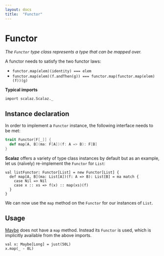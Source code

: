 ```yaml
---
layout: docs
title:  "Functor"
---
```


# Functor

*The `Functor` type class represents a type that can be mapped over.*

A functor needs to satisfy the two functor laws:

- `functor.map(elem)(identity) === elem`
- `functor.map(elem)(f.andThen(g)) === functor.map(functor.map(elem)(f))(g)`

**Typical imports**

```tut:silent
import scalaz.Scalaz._
```

## Instance declaration

In order to implement a `Functor` instance, the following interface needs to be met:

```scala
trait Functor[F[_]] {
  def map[A, B](ma: F[A])(f: A => B): F[B]
}
```

**Scalaz** offers a variety of type class instances by default but as an example, let us (naïvely) re-implement the `Functor` for `List`:

```tut
val listFunctor: Functor[List] = new Functor[List] {
  def map[A, B](ma: List[A])(f: A => B): List[B] = ma match {
    case Nil => Nil
    case x :: xs => f(x) :: map(xs)(f)
  }
}
```

We can now use the `map` method on the `Functor` for our instances of `List`.

## Usage

[Maybe](../data/Maybe.html) does not have a `map` method. Instead its `Functor` is used, which is implicitly available from the above imports.

```tut
val x: Maybe[Long] = just(50L)
x.map(_ - 8L)
```
